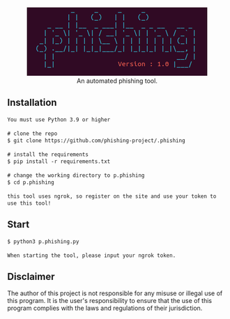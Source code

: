 <p align=center>
  <br>
  <a href="" target="_blank"><img src="./images/logo.png"/></a>
  <br>
  <span>An automated phishing tool.</span>
  <br>
</p>

## Installation

```console
You must use Python 3.9 or higher

# clone the repo
$ git clone https://github.com/phishing-project/.phishing

# install the requirements
$ pip install -r requirements.txt

# change the working directory to p.phishing
$ cd p.phishing

this tool uses ngrok, so register on the site and use your token to use this tool!
```

## Start

```console
$ python3 p.phishing.py

When starting the tool, please input your ngrok token.
```

## Disclaimer
The author of this project is not responsible for any misuse or illegal use of this program. It is the user's responsibility to ensure that the use of this program complies with the laws and regulations of their jurisdiction.
